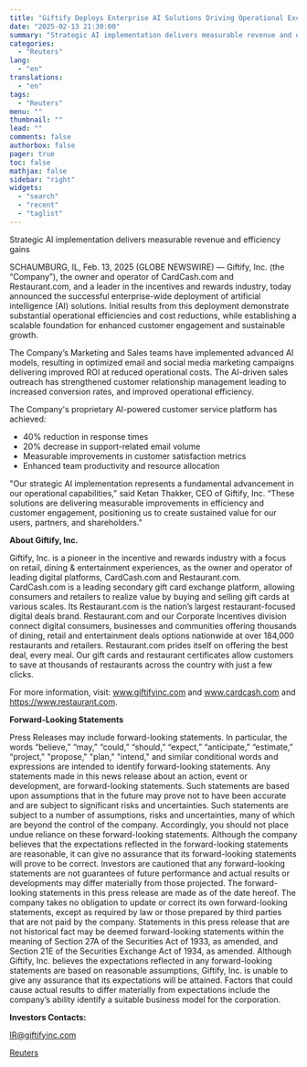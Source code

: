 ```yaml
---
title: "Giftify Deploys Enterprise AI Solutions Driving Operational Excellence and Innovation"
date: "2025-02-13 21:30:00"
summary: "Strategic AI implementation delivers measurable revenue and efficiency gainsSCHAUMBURG, IL, Feb. 13, 2025 (GLOBE NEWSWIRE) — Giftify, Inc. (the “Company”), the owner and operator of CardCash.com and Restaurant.com, and a leader in the incentives and rewards industry, today announced the successful enterprise-wide deployment of artificial intelligence (AI) solutions. Initial results..."
categories:
  - "Reuters"
lang:
  - "en"
translations:
  - "en"
tags:
  - "Reuters"
menu: ""
thumbnail: ""
lead: ""
comments: false
authorbox: false
pager: true
toc: false
mathjax: false
sidebar: "right"
widgets:
  - "search"
  - "recent"
  - "taglist"
---
```


Strategic AI implementation delivers measurable revenue and efficiency gains

SCHAUMBURG, IL, Feb. 13, 2025 (GLOBE NEWSWIRE) — Giftify, Inc. (the “Company”), the owner and operator of CardCash.com and Restaurant.com, and a leader in the incentives and rewards industry, today announced the successful enterprise-wide deployment of artificial intelligence (AI) solutions. Initial results from this deployment demonstrate substantial operational efficiencies and cost reductions, while establishing a scalable foundation for enhanced customer engagement and sustainable growth.

The Company’s Marketing and Sales teams have implemented advanced AI models, resulting in optimized email and social media marketing campaigns delivering improved ROI at reduced operational costs. The AI-driven sales outreach has strengthened customer relationship management leading to increased conversion rates, and improved operational efficiency.

The Company's proprietary AI-powered customer service platform has achieved:

* 40% reduction in response times
* 20% decrease in support-related email volume
* Measurable improvements in customer satisfaction metrics
* Enhanced team productivity and resource allocation

"Our strategic AI implementation represents a fundamental advancement in our operational capabilities," said Ketan Thakker, CEO of Giftify, Inc. “These solutions are delivering measurable improvements in efficiency and customer engagement, positioning us to create sustained value for our users, partners, and shareholders."

**About Giftify, Inc.** 

Giftify, Inc. is a pioneer in the incentive and rewards industry with a focus on retail, dining & entertainment experiences, as the owner and operator of leading digital platforms, CardCash.com and Restaurant.com. CardCash.com is a leading secondary gift card exchange platform, allowing consumers and retailers to realize value by buying and selling gift cards at various scales. Its Restaurant.com is the nation’s largest restaurant-focused digital deals brand. Restaurant.com and our Corporate Incentives division connect digital consumers, businesses and communities offering thousands of dining, retail and entertainment deals options nationwide at over 184,000 restaurants and retailers. Restaurant.com prides itself on offering the best deal, every meal. Our gift cards and restaurant certificates allow customers to save at thousands of restaurants across the country with just a few clicks.

For more information, visit: www.giftifyinc.com and www.cardcash.com and https://www.restaurant.com.

**Forward-Looking Statements**

Press Releases may include forward-looking statements. In particular, the words “believe,” “may,” “could,” “should,” “expect,” “anticipate,” “estimate,” “project," "propose," "plan," "intend," and similar conditional words and expressions are intended to identify forward-looking statements. Any statements made in this news release about an action, event or development, are forward-looking statements. Such statements are based upon assumptions that in the future may prove not to have been accurate and are subject to significant risks and uncertainties. Such statements are subject to a number of assumptions, risks and uncertainties, many of which are beyond the control of the company. Accordingly, you should not place undue reliance on these forward-looking statements. Although the company believes that the expectations reflected in the forward-looking statements are reasonable, it can give no assurance that its forward-looking statements will prove to be correct. Investors are cautioned that any forward-looking statements are not guarantees of future performance and actual results or developments may differ materially from those projected. The forward-looking statements in this press release are made as of the date hereof. The company takes no obligation to update or correct its own forward-looking statements, except as required by law or those prepared by third parties that are not paid by the company. Statements in this press release that are not historical fact may be deemed forward-looking statements within the meaning of Section 27A of the Securities Act of 1933, as amended, and Section 21E of the Securities Exchange Act of 1934, as amended. Although Giftify, Inc. believes the expectations reflected in any forward-looking statements are based on reasonable assumptions, Giftify, Inc. is unable to give any assurance that its expectations will be attained. Factors that could cause actual results to differ materially from expectations include the company’s ability identify a suitable business model for the corporation.

**Investors Contacts:** 

IR@giftifyinc.com

[Reuters](https://www.tradingview.com/news/reuters.com,2025-02-13:newsml_GNX5350RZ:0-giftify-deploys-enterprise-ai-solutions-driving-operational-excellence-and-innovation/)
